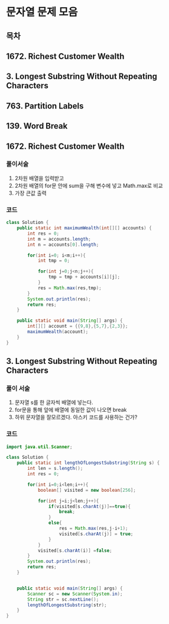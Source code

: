 # 문자열 문제 모음

## 목차
## 1672. Richest Customer Wealth
## 3. Longest Substring Without Repeating Characters
## 763. Partition Labels
## 139. Word Break


## 1672. Richest Customer Wealth
### 풀이서술
1. 2차원 배열을 입력받고
2. 2차원 배열의 for문 안에 sum을 구해 변수에 넣고 Math.max로 비교
3. 가장 큰값 출력

### 코드
```java
class Solution {
    public static int maximumWealth(int[][] accounts) {
        int res = 0;
        int m = accounts.length;
        int n = accounts[0].length;

        for(int i=0; i<m;i++){
            int tmp = 0;

            for(int j=0;j<n;j++){
                tmp = tmp + accounts[i][j];
            }
            res = Math.max(res,tmp);
        }
        System.out.println(res);
        return res;
    }

    public static void main(String[] args) {
        int[][] account = {{9,8},{5,7},{2,3}};
        maximumWealth(account);
    }
}
```





## 3. Longest Substring Without Repeating Characters

### 풀이 서술
1. 문자열 s를 한 글자씩 배열에 넣는다.
2. for문을 통해 앞에 배열에 동일한 값이 나오면 break
3. 하위 문자열을 잘모르겠다. 아스키 코드를 사용하는 건가?


### 코드
```java
import java.util.Scanner;

class Solution {
    public static int lengthOfLongestSubstring(String s) {
        int len = s.length();
        int res = 0;

        for(int i=0;i<len;i++){
            boolean[] visited = new boolean[256];

            for(int j=i;j<len;j++){
                if(visited[s.charAt(j)]==true){
                    break;
                }
                else{
                    res = Math.max(res,j-i+1);
                    visited[s.charAt(j)] = true;
                }
            }
            visited[s.charAt(i)] =false;
        }
        System.out.println(res);
        return res;
    }


    public static void main(String[] args) {
        Scanner sc = new Scanner(System.in);
        String str = sc.nextLine();
        lengthOfLongestSubstring(str);
    }
}
```
